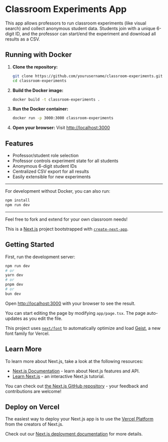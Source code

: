 # Classroom Experiments App

This app allows professors to run classroom experiments (like visual search) and collect anonymous student data. Students join with a unique 6-digit ID, and the professor can start/end the experiment and download all results as a CSV.

## Running with Docker

1. **Clone the repository:**
   ```sh
   git clone https://github.com/yourusername/classroom-experiments.git
   cd classroom-experiments
   ```
2. **Build the Docker image:**
   ```sh
   docker build -t classroom-experiments .
   ```
3. **Run the Docker container:**
   ```sh
   docker run -p 3000:3000 classroom-experiments
   ```
4. **Open your browser:**
   Visit [http://localhost:3000](http://localhost:3000)

## Features
- Professor/student role selection
- Professor controls experiment state for all students
- Anonymous 6-digit student IDs
- Centralized CSV export for all results
- Easily extensible for new experiments

---

For development without Docker, you can also run:
```sh
npm install
npm run dev
```

---

Feel free to fork and extend for your own classroom needs!

This is a [Next.js](https://nextjs.org) project bootstrapped with [`create-next-app`](https://nextjs.org/docs/app/api-reference/cli/create-next-app).

## Getting Started

First, run the development server:

```bash
npm run dev
# or
yarn dev
# or
pnpm dev
# or
bun dev
```

Open [http://localhost:3000](http://localhost:3000) with your browser to see the result.

You can start editing the page by modifying `app/page.tsx`. The page auto-updates as you edit the file.

This project uses [`next/font`](https://nextjs.org/docs/app/building-your-application/optimizing/fonts) to automatically optimize and load [Geist](https://vercel.com/font), a new font family for Vercel.

## Learn More

To learn more about Next.js, take a look at the following resources:

- [Next.js Documentation](https://nextjs.org/docs) - learn about Next.js features and API.
- [Learn Next.js](https://nextjs.org/learn) - an interactive Next.js tutorial.

You can check out [the Next.js GitHub repository](https://github.com/vercel/next.js) - your feedback and contributions are welcome!

## Deploy on Vercel

The easiest way to deploy your Next.js app is to use the [Vercel Platform](https://vercel.com/new?utm_medium=default-template&filter=next.js&utm_source=create-next-app&utm_campaign=create-next-app-readme) from the creators of Next.js.

Check out our [Next.js deployment documentation](https://nextjs.org/docs/app/building-your-application/deploying) for more details.
